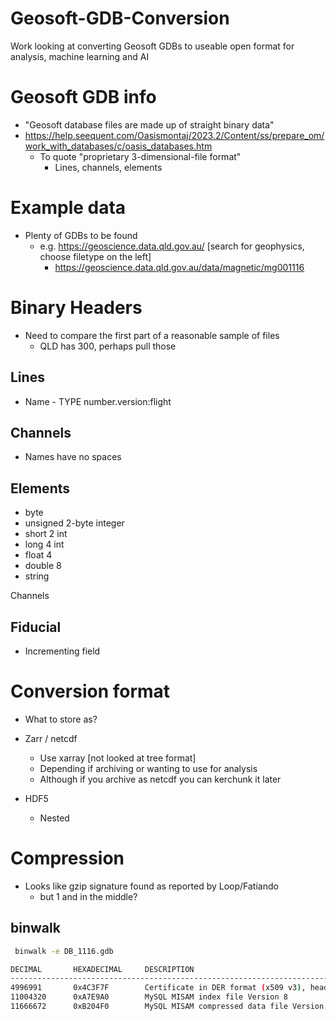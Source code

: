 # Geosoft-GDB-Conversion
Work looking at converting Geosoft GDBs to useable open format for analysis, machine learning and AI

# Geosoft GDB info
- "Geosoft database files are made up of straight binary data"
- https://help.seequent.com/Oasismontaj/2023.2/Content/ss/prepare_om/work_with_databases/c/oasis_databases.htm
	- To quote "proprietary 3-dimensional-file format"
		- Lines, channels, elements

# Example data
- Plenty of GDBs to be found
    - e.g. https://geoscience.data.qld.gov.au/ [search for geophysics, choose filetype on the left]
        - https://geoscience.data.qld.gov.au/data/magnetic/mg001116
     
# Binary Headers
- Need to compare the first part of a reasonable sample of files
  	- QLD has 300, perhaps pull those
		
## Lines
- Name - TYPE number.version:flight

## Channels
- Names have no spaces

## Elements
- byte
- unsigned 2-byte integer 
- short 2 int
- long 4 int
- float 4
- double 8
- string

Channels

## Fiducial
- Incrementing field
		

# Conversion format
- What to store as?
- Zarr / netcdf
    - Use xarray [not looked at tree format]
    - Depending if archiving or wanting to use for analysis
    - Although if you archive as netcdf you can kerchunk it later

- HDF5
    - Nested


# Compression
- Looks like gzip signature found as reported by Loop/Fatiando 
    - but 1 and in the middle?

## binwalk
```bash
 binwalk -e DB_1116.gdb

DECIMAL       HEXADECIMAL     DESCRIPTION
--------------------------------------------------------------------------------
4996991       0x4C3F7F        Certificate in DER format (x509 v3), header length: 4, sequence length: 18436
11004320      0xA7E9A0        MySQL MISAM index file Version 8
11666672      0xB204F0        MySQL MISAM compressed data file Version 6
```

